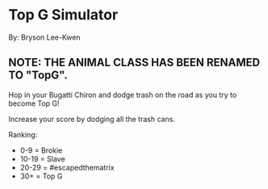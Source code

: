 # Top G Simulator

By: Bryson Lee-Kwen

## NOTE: THE ANIMAL CLASS HAS BEEN RENAMED TO "TopG".

Hop in your Bugatti Chiron and dodge trash on the road as you try to become Top G!

Increase your score by dodging all the trash cans.

Ranking:

- 0-9 = Brokie
- 10-19 = Slave
- 20-29 = #escapedthematrix
- 30+ = Top G
